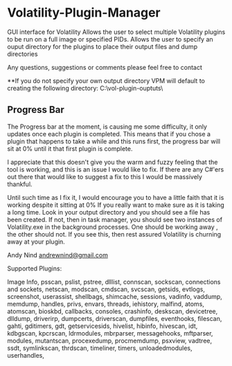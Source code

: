 Volatility-Plugin-Manager
=========================

GUI interface for Volatility
Allows the user to select multiple Volatility plugins to be run on a full image or specified PIDs.
Allows the user to specify an ouput directory for the plugins to place their output files and dump directories

Any questions, suggestions or comments please feel free to contact

**If you do not specify your own output directory VPM will default to creating the following directory:
C:\vol-plugin-ouptuts\

Progress Bar
------------


The Progress bar at the moment, is causing me some difficulty, it only updates once each plugin is completed. This means that if you chose a plugin that happens to take a while and this runs first, the progress bar will sit at 0% until it that first plugin is complete. 

I appreciate that this doesn't give you the warm and fuzzy feeling that the tool is working, and this is an issue I would like to fix. If there are any C#'ers out there that would like to suggest a fix to this I would be massively thankful.

Until such time as I fix it, I would encourage you to have a little faith that it is working despite it sitting at 0%
If you really want to make sure as it is taking a long time. Look in your output directory and you should see a file has been created. If not, then in task manager, you should see two instances of Volatility.exe in the background processes. One should be working away , the other should not. If you see this, then rest assured Volatility is churning away at your plugin.



Andy Nind
andrewnind@gmail.com


Supported Plugins:

Image Info,
psscan,
pslist,
pstree,
dlllist,
connscan,
sockscan,
connections and sockets,
netscan,
modscan,
cmdscan,
svcscan,
getsids,
evtlogs,
screenshot,
userassist,
shellbags,
shimcache,
sessions,
vadinfo,
vaddump,
memdump,
handles,
privs,
envars,
threads,
iehistory,
malfind,
atoms,
atomscan,
bioskbd,
callbacks,
consoles,
crashinfo,
deskscan,
devicetree,
dlldump,
driverirp,
dumpcerts,
driverscan,
dumpfiles,
eventhooks,
filescan,
gahti,
gditimers,
gdt,
getservicesids,
hivelist,
hibinfo,
hivescan,
idt,
kdbgscan,
kpcrscan,
ldrmodules,
mbrparser,
messagehooks,
mftparser,
modules,
mutantscan,
procexedump,
procmemdump,
psxview,
vadtree,
ssdt,
symlinkscan,
thrdscan,
timeliner,
timers,
unloadedmodules,
userhandles,

